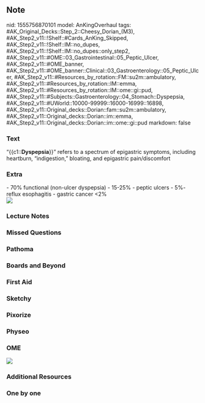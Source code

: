 ## Note
nid: 1555756870101
model: AnKingOverhaul
tags: #AK_Original_Decks::Step_2::Cheesy_Dorian_(M3), #AK_Step2_v11::!Shelf::#Cards_AnKing_Skipped, #AK_Step2_v11::!Shelf::IM::no_dupes, #AK_Step2_v11::!Shelf::IM::no_dupes::only_step2, #AK_Step2_v11::#OME::03_Gastrointestinal::05_Peptic_Ulcer, #AK_Step2_v11::#OME_banner, #AK_Step2_v11::#OME_banner::Clinical::03_Gastroenterology::05_Peptic_Ulcer, #AK_Step2_v11::#Resources_by_rotation::FM::su2m::ambulatory, #AK_Step2_v11::#Resources_by_rotation::IM::emma, #AK_Step2_v11::#Resources_by_rotation::IM::ome::gi::pud, #AK_Step2_v11::#Subjects::Gastroenterology::04_Stomach::Dyspepsia, #AK_Step2_v11::#UWorld::10000-99999::16000-16999::16898, #AK_Step2_v11::Original_decks::Dorian::fam::su2m::ambulatory, #AK_Step2_v11::Original_decks::Dorian::im::emma, #AK_Step2_v11::Original_decks::Dorian::im::ome::gi::pud
markdown: false

### Text
<div>
  “{{c1::<b>Dyspepsia</b>}}” refers to a spectrum of epigastric
  symptoms, including heartburn, “indigestion,” bloating, and
  epigastric pain/discomfort
</div>

### Extra
<div>
  <div>
    <div>
      <p dir="ltr" style="margin-top: 0pt; margin-bottom: 0pt;">-
      70% functional (non-ulcer dyspepsia) - 15-25% - peptic ulcers
      - 5%- reflux esophagitis - gastric cancer <2%
      <p dir="ltr" style="margin-top: 0pt; margin-bottom: 0pt;">
      <b><i><img src="paste-4685384118173697.jpg"></i></b>
    </div>
  </div>
</div>

### Lecture Notes


### Missed Questions


### Pathoma


### Boards and Beyond


### First Aid


### Sketchy


### Pixorize


### Physeo


### OME
<div class="ome-widget">
  <a href="https://onlinemeded.org?ref=anki"><img src=
  "_OME_AnkiFlashcards_General_4.png"></a>
</div>

### Additional Resources


### One by one

